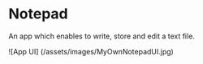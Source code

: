 # Notepad
An app which enables to write, store and edit a text file.

![App UI]
(/assets/images/MyOwnNotepadUI.jpg)
